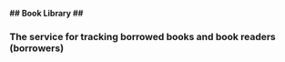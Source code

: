 **## Book Library ##**
### The service for tracking borrowed books and book readers (borrowers) ###
